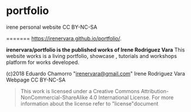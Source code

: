 # portfolio
irene personal website CC BY-NC-SA

=======
https://irenervara.github.io/portfolio/. 

**irenervara/portfolio is the published works of Irene Rodriguez Vara**
This website works is a living portfolio, showcase , tutorials and workshops platform for works developed.

(c)2018  Eduardo Chamorro "irenervara@gmail.com"
Irene Rodriguez Vara Webpage	CC BY-NC-SA


>This work is licensed under a Creative Commons Attribution-NonCommercial-ShareAlike 4.0 International License.
For more information about the license refer to "license"document
